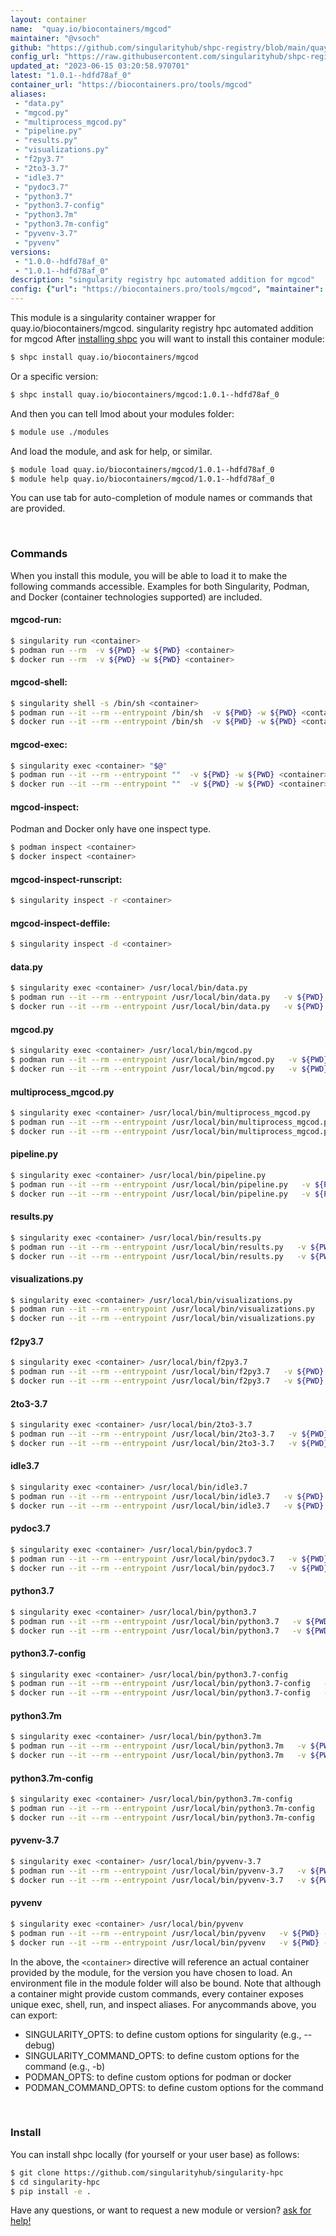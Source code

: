 ```yaml
---
layout: container
name:  "quay.io/biocontainers/mgcod"
maintainer: "@vsoch"
github: "https://github.com/singularityhub/shpc-registry/blob/main/quay.io/biocontainers/mgcod/container.yaml"
config_url: "https://raw.githubusercontent.com/singularityhub/shpc-registry/main/quay.io/biocontainers/mgcod/container.yaml"
updated_at: "2023-06-15 03:20:58.970701"
latest: "1.0.1--hdfd78af_0"
container_url: "https://biocontainers.pro/tools/mgcod"
aliases:
 - "data.py"
 - "mgcod.py"
 - "multiprocess_mgcod.py"
 - "pipeline.py"
 - "results.py"
 - "visualizations.py"
 - "f2py3.7"
 - "2to3-3.7"
 - "idle3.7"
 - "pydoc3.7"
 - "python3.7"
 - "python3.7-config"
 - "python3.7m"
 - "python3.7m-config"
 - "pyvenv-3.7"
 - "pyvenv"
versions:
 - "1.0.0--hdfd78af_0"
 - "1.0.1--hdfd78af_0"
description: "singularity registry hpc automated addition for mgcod"
config: {"url": "https://biocontainers.pro/tools/mgcod", "maintainer": "@vsoch", "description": "singularity registry hpc automated addition for mgcod", "latest": {"1.0.1--hdfd78af_0": "sha256:b0cfaec2f64684a88983c02899ada22257b48a3761c6144bbddf6068f67afebc"}, "tags": {"1.0.0--hdfd78af_0": "sha256:6e4ea36eb702757f1891d08298aa1e1c784837c8acf2304ea0992c176d6ef444", "1.0.1--hdfd78af_0": "sha256:b0cfaec2f64684a88983c02899ada22257b48a3761c6144bbddf6068f67afebc"}, "docker": "quay.io/biocontainers/mgcod", "aliases": {"data.py": "/usr/local/bin/data.py", "mgcod.py": "/usr/local/bin/mgcod.py", "multiprocess_mgcod.py": "/usr/local/bin/multiprocess_mgcod.py", "pipeline.py": "/usr/local/bin/pipeline.py", "results.py": "/usr/local/bin/results.py", "visualizations.py": "/usr/local/bin/visualizations.py", "f2py3.7": "/usr/local/bin/f2py3.7", "2to3-3.7": "/usr/local/bin/2to3-3.7", "idle3.7": "/usr/local/bin/idle3.7", "pydoc3.7": "/usr/local/bin/pydoc3.7", "python3.7": "/usr/local/bin/python3.7", "python3.7-config": "/usr/local/bin/python3.7-config", "python3.7m": "/usr/local/bin/python3.7m", "python3.7m-config": "/usr/local/bin/python3.7m-config", "pyvenv-3.7": "/usr/local/bin/pyvenv-3.7", "pyvenv": "/usr/local/bin/pyvenv"}}
---
```


This module is a singularity container wrapper for quay.io/biocontainers/mgcod.
singularity registry hpc automated addition for mgcod
After [installing shpc](#install) you will want to install this container module:


```bash
$ shpc install quay.io/biocontainers/mgcod
```

Or a specific version:

```bash
$ shpc install quay.io/biocontainers/mgcod:1.0.1--hdfd78af_0
```

And then you can tell lmod about your modules folder:

```bash
$ module use ./modules
```

And load the module, and ask for help, or similar.

```bash
$ module load quay.io/biocontainers/mgcod/1.0.1--hdfd78af_0
$ module help quay.io/biocontainers/mgcod/1.0.1--hdfd78af_0
```

You can use tab for auto-completion of module names or commands that are provided.

<br>

### Commands

When you install this module, you will be able to load it to make the following commands accessible.
Examples for both Singularity, Podman, and Docker (container technologies supported) are included.

#### mgcod-run:

```bash
$ singularity run <container>
$ podman run --rm  -v ${PWD} -w ${PWD} <container>
$ docker run --rm  -v ${PWD} -w ${PWD} <container>
```

#### mgcod-shell:

```bash
$ singularity shell -s /bin/sh <container>
$ podman run --it --rm --entrypoint /bin/sh  -v ${PWD} -w ${PWD} <container>
$ docker run --it --rm --entrypoint /bin/sh  -v ${PWD} -w ${PWD} <container>
```

#### mgcod-exec:

```bash
$ singularity exec <container> "$@"
$ podman run --it --rm --entrypoint ""  -v ${PWD} -w ${PWD} <container> "$@"
$ docker run --it --rm --entrypoint ""  -v ${PWD} -w ${PWD} <container> "$@"
```

#### mgcod-inspect:

Podman and Docker only have one inspect type.

```bash
$ podman inspect <container>
$ docker inspect <container>
```

#### mgcod-inspect-runscript:

```bash
$ singularity inspect -r <container>
```

#### mgcod-inspect-deffile:

```bash
$ singularity inspect -d <container>
```


#### data.py

```bash
$ singularity exec <container> /usr/local/bin/data.py
$ podman run --it --rm --entrypoint /usr/local/bin/data.py   -v ${PWD} -w ${PWD} <container> -c " $@"
$ docker run --it --rm --entrypoint /usr/local/bin/data.py   -v ${PWD} -w ${PWD} <container> -c " $@"
```


#### mgcod.py

```bash
$ singularity exec <container> /usr/local/bin/mgcod.py
$ podman run --it --rm --entrypoint /usr/local/bin/mgcod.py   -v ${PWD} -w ${PWD} <container> -c " $@"
$ docker run --it --rm --entrypoint /usr/local/bin/mgcod.py   -v ${PWD} -w ${PWD} <container> -c " $@"
```


#### multiprocess_mgcod.py

```bash
$ singularity exec <container> /usr/local/bin/multiprocess_mgcod.py
$ podman run --it --rm --entrypoint /usr/local/bin/multiprocess_mgcod.py   -v ${PWD} -w ${PWD} <container> -c " $@"
$ docker run --it --rm --entrypoint /usr/local/bin/multiprocess_mgcod.py   -v ${PWD} -w ${PWD} <container> -c " $@"
```


#### pipeline.py

```bash
$ singularity exec <container> /usr/local/bin/pipeline.py
$ podman run --it --rm --entrypoint /usr/local/bin/pipeline.py   -v ${PWD} -w ${PWD} <container> -c " $@"
$ docker run --it --rm --entrypoint /usr/local/bin/pipeline.py   -v ${PWD} -w ${PWD} <container> -c " $@"
```


#### results.py

```bash
$ singularity exec <container> /usr/local/bin/results.py
$ podman run --it --rm --entrypoint /usr/local/bin/results.py   -v ${PWD} -w ${PWD} <container> -c " $@"
$ docker run --it --rm --entrypoint /usr/local/bin/results.py   -v ${PWD} -w ${PWD} <container> -c " $@"
```


#### visualizations.py

```bash
$ singularity exec <container> /usr/local/bin/visualizations.py
$ podman run --it --rm --entrypoint /usr/local/bin/visualizations.py   -v ${PWD} -w ${PWD} <container> -c " $@"
$ docker run --it --rm --entrypoint /usr/local/bin/visualizations.py   -v ${PWD} -w ${PWD} <container> -c " $@"
```


#### f2py3.7

```bash
$ singularity exec <container> /usr/local/bin/f2py3.7
$ podman run --it --rm --entrypoint /usr/local/bin/f2py3.7   -v ${PWD} -w ${PWD} <container> -c " $@"
$ docker run --it --rm --entrypoint /usr/local/bin/f2py3.7   -v ${PWD} -w ${PWD} <container> -c " $@"
```


#### 2to3-3.7

```bash
$ singularity exec <container> /usr/local/bin/2to3-3.7
$ podman run --it --rm --entrypoint /usr/local/bin/2to3-3.7   -v ${PWD} -w ${PWD} <container> -c " $@"
$ docker run --it --rm --entrypoint /usr/local/bin/2to3-3.7   -v ${PWD} -w ${PWD} <container> -c " $@"
```


#### idle3.7

```bash
$ singularity exec <container> /usr/local/bin/idle3.7
$ podman run --it --rm --entrypoint /usr/local/bin/idle3.7   -v ${PWD} -w ${PWD} <container> -c " $@"
$ docker run --it --rm --entrypoint /usr/local/bin/idle3.7   -v ${PWD} -w ${PWD} <container> -c " $@"
```


#### pydoc3.7

```bash
$ singularity exec <container> /usr/local/bin/pydoc3.7
$ podman run --it --rm --entrypoint /usr/local/bin/pydoc3.7   -v ${PWD} -w ${PWD} <container> -c " $@"
$ docker run --it --rm --entrypoint /usr/local/bin/pydoc3.7   -v ${PWD} -w ${PWD} <container> -c " $@"
```


#### python3.7

```bash
$ singularity exec <container> /usr/local/bin/python3.7
$ podman run --it --rm --entrypoint /usr/local/bin/python3.7   -v ${PWD} -w ${PWD} <container> -c " $@"
$ docker run --it --rm --entrypoint /usr/local/bin/python3.7   -v ${PWD} -w ${PWD} <container> -c " $@"
```


#### python3.7-config

```bash
$ singularity exec <container> /usr/local/bin/python3.7-config
$ podman run --it --rm --entrypoint /usr/local/bin/python3.7-config   -v ${PWD} -w ${PWD} <container> -c " $@"
$ docker run --it --rm --entrypoint /usr/local/bin/python3.7-config   -v ${PWD} -w ${PWD} <container> -c " $@"
```


#### python3.7m

```bash
$ singularity exec <container> /usr/local/bin/python3.7m
$ podman run --it --rm --entrypoint /usr/local/bin/python3.7m   -v ${PWD} -w ${PWD} <container> -c " $@"
$ docker run --it --rm --entrypoint /usr/local/bin/python3.7m   -v ${PWD} -w ${PWD} <container> -c " $@"
```


#### python3.7m-config

```bash
$ singularity exec <container> /usr/local/bin/python3.7m-config
$ podman run --it --rm --entrypoint /usr/local/bin/python3.7m-config   -v ${PWD} -w ${PWD} <container> -c " $@"
$ docker run --it --rm --entrypoint /usr/local/bin/python3.7m-config   -v ${PWD} -w ${PWD} <container> -c " $@"
```


#### pyvenv-3.7

```bash
$ singularity exec <container> /usr/local/bin/pyvenv-3.7
$ podman run --it --rm --entrypoint /usr/local/bin/pyvenv-3.7   -v ${PWD} -w ${PWD} <container> -c " $@"
$ docker run --it --rm --entrypoint /usr/local/bin/pyvenv-3.7   -v ${PWD} -w ${PWD} <container> -c " $@"
```


#### pyvenv

```bash
$ singularity exec <container> /usr/local/bin/pyvenv
$ podman run --it --rm --entrypoint /usr/local/bin/pyvenv   -v ${PWD} -w ${PWD} <container> -c " $@"
$ docker run --it --rm --entrypoint /usr/local/bin/pyvenv   -v ${PWD} -w ${PWD} <container> -c " $@"
```



In the above, the `<container>` directive will reference an actual container provided
by the module, for the version you have chosen to load. An environment file in the
module folder will also be bound. Note that although a container
might provide custom commands, every container exposes unique exec, shell, run, and
inspect aliases. For anycommands above, you can export:

 - SINGULARITY_OPTS: to define custom options for singularity (e.g., --debug)
 - SINGULARITY_COMMAND_OPTS: to define custom options for the command (e.g., -b)
 - PODMAN_OPTS: to define custom options for podman or docker
 - PODMAN_COMMAND_OPTS: to define custom options for the command

<br>

### Install

You can install shpc locally (for yourself or your user base) as follows:

```bash
$ git clone https://github.com/singularityhub/singularity-hpc
$ cd singularity-hpc
$ pip install -e .
```

Have any questions, or want to request a new module or version? [ask for help!](https://github.com/singularityhub/singularity-hpc/issues)